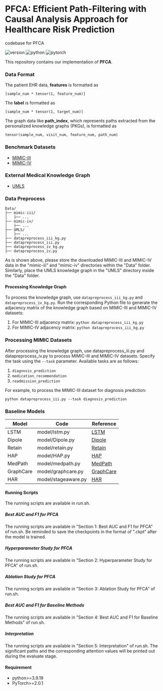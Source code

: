 # PFCA: Efficient Path-Filtering with Causal Analysis Approach for Healthcare Risk Prediction
codebase for PFCA

![version](https://img.shields.io/badge/version-v3.5-green)
![python](https://img.shields.io/badge/python-3.9.19-blue)
![pytorch](https://img.shields.io/badge/pytorch-2.0.1-brightgreen)

This repository contains our implementation of **PFCA**.

### Data Format
The patient EHR data, **features** is formatted as 
```
[sample_num * tensor(1, feature_num)]
```
The **label** is formatted as
```
[sample_num * tensor(1, target_num)]
```
The graph data like **path_index**, which represents paths extracted from the personalized knowledge graphs (PKGs), is formatted as
```
tensor(sample_num, visit_num, feature_num, path_num)
```

### Benchmark Datasets

* [MIMIC-III](https://physionet.org/content/mimiciii/1.4/)
* [MIMIC-IV](https://physionet.org/content/mimiciv/3.0/)

### External Medical Knowledge Graph

* [UMLS](https://www.nlm.nih.gov/research/umls/index.html)

### Data Preprocess
```
Data/
├── mimic-iii/
│   ├── ...
├── mimic-iv/
│   ├── ...
├── UMLS/
│   ├── ...
├── datapreprocess_iii_kg.py
├── datapreprocess_iii.py
├── datapreprocess_iv_kg.py
├── datapreprocess_iv.py
```
As is shown above, please store the downloaded MIMIC-III and MIMIC-IV data in the "mimic-iii" and "mimic-iv" directories within the "Data" folder. Similarly, place the UMLS knowledge graph in the "UMLS" directory inside the "Data" folder. 

#### Processing Knowledge Graph
To process the knowledge graph, use `datapreprocess_iii_kg.py` and `datapreprocess_iv_kg.py`. Run the corresponding Python file to generate the adjacency matrix of the knowledge graph based on MIMIC-III and MIMIC-IV datasets:
1. For MIMIC-III adjacency matrix:
`python datapreprocess_iii_kg.py`
2. For MIMIC-IV adjacency matrix:
`python datapreprocess_iii_kg.py`

### Processing MIMIC Datasets
After processing the knowledge graph, use datapreprocess_iii.py and datapreprocess_iv.py to process MIMIC-III and MIMIC-IV datasets. Specify the task using the `--task` parameter. Available tasks are as follows:
1. `diagnosis_prediction`
2. `medication_recommendation`
3. `readmission_prediction`

For example, to process the MIMIC-III dataset for diagnosis prediction:

`python datapreprocess_iii.py --task diagnosis_prediction`

### Baseline Models

| Model                | Code                                                                                              | Reference                                                                        |
|----------------------|---------------------------------------------------------------------------------------------------|----------------------------------------------------------------------------------|
| LSTM                 | model/lstm.py                                                                                     | [LSTM](https://ieeexplore.ieee.org/abstract/document/6795963)                                                                         |
| Dipole               | model/Dipole.py                                                                                   | [Dipole](https://arxiv.org/pdf/1706.05764)                                       |
| Retain               | model/retain.py                                                                                   | [Retain](https://arxiv.org/pdf/1608.05745)                                       |
| HAP                  | model/HAP.py                                                                                      | [HAP](https://dl.acm.org/doi/10.1145/3394486.3403067)                            |
| MedPath              | model/medpath.py                                                                                  | [MedPath](https://dl.acm.org/doi/pdf/10.1145/3442381.3449860)                    |
| GraphCare            | model/graphcare.py                                                                                | [GraphCare](https://arxiv.org/pdf/2305.12788)                                    |
| HAR                  | model/stageaware.py                                                                               | [HAR](https://ieeexplore.ieee.org/document/10236511)                             |

#### Running Scripts

The running scripts are available in run.sh. 

##### Best AUC and F1 for PFCA

The running scripts are available in "Section 1: Best AUC and F1 for PFCA" of run.sh.
Be reminded to save the checkpoints in the format of ".ckpt" after the model is trained.

##### Hyperparameter Study for PFCA

The running scripts are available in "Section 2: Hyperparameter Study for PFCA" of run.sh.

##### Ablation Study for PFCA

The running scripts are available in "Section 3: Ablation Study for PFCA" of run.sh.

#####  Best AUC and F1 for Baseline Methods

The running scripts are available in "Section 4: Best AUC and F1 for Baseline Methods" of run.sh.

##### Interpretation

The running scripts are available in "Section 5: Interpretation" of run.sh.
The significant paths and the corresponding attention values will be printed out during the evaluate stage.

#### Requirement

* python>=3.9.19
* PyTorch>=2.0.1
